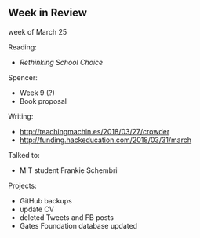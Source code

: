 ## Week in Review

week of March 25

Reading:
* *Rethinking School Choice*

Spencer:
* Week 9 (?)
* Book proposal

Writing:
* http://teachingmachin.es/2018/03/27/crowder
* http://funding.hackeducation.com/2018/03/31/march

Talked to:
* MIT student Frankie Schembri

Projects:
* GitHub backups
* update CV
* deleted Tweets and FB posts
* Gates Foundation database updated